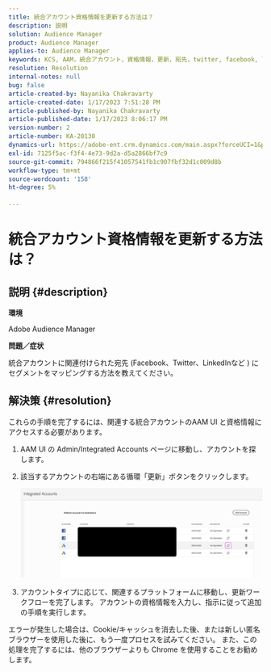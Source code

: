 ```yaml
---
title: 統合アカウント資格情報を更新する方法は？
description: 説明
solution: Audience Manager
product: Audience Manager
applies-to: Audience Manager
keywords: KCS, AAM，統合アカウント，資格情報，更新，宛先，twitter, facebook, linkedin
resolution: Resolution
internal-notes: null
bug: false
article-created-by: Nayanika Chakravarty
article-created-date: 1/17/2023 7:51:28 PM
article-published-by: Nayanika Chakravarty
article-published-date: 1/17/2023 8:06:17 PM
version-number: 2
article-number: KA-20130
dynamics-url: https://adobe-ent.crm.dynamics.com/main.aspx?forceUCI=1&pagetype=entityrecord&etn=knowledgearticle&id=987c0e51-a096-ed11-aad1-6045bd006ce9
exl-id: 7125f5ac-f3f4-4e73-9d2a-d5a2866bf7c9
source-git-commit: 794866f215f41057541fb1c907fbf32d1c009d8b
workflow-type: tm+mt
source-wordcount: '158'
ht-degree: 5%

---
```


# 統合アカウント資格情報を更新する方法は？

## 説明 {#description}


<b>環境</b>

Adobe Audience Manager

<b>問題／症状</b>

統合アカウントに関連付けられた宛先 (Facebook、Twitter、LinkedInなど ) にセグメントをマッピングする方法を教えてください。


## 解決策 {#resolution}


これらの手順を完了するには、関連する統合アカウントのAAM UI と資格情報にアクセスする必要があります。

1. AAM UI の Admin/Integrated Accounts ページに移動し、アカウントを探します。
2. 該当するアカウントの右端にある循環「更新」ボタンをクリックします。



   ![](assets/6e040206-7307-ed11-82e4-00224809a9e0.png)


3. アカウントタイプに応じて、関連するプラットフォームに移動し、更新ワークフローを完了します。 アカウントの資格情報を入力し、指示に従って追加の手順を実行します。


エラーが発生した場合は、Cookie/キャッシュを消去した後、または新しい匿名ブラウザーを使用した後に、もう一度プロセスを試みてください。 また、この処理を完了するには、他のブラウザーよりも Chrome を使用することをお勧めします。
